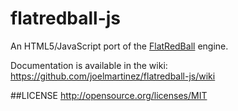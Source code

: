 flatredball-js
==============

An HTML5/JavaScript port of the [FlatRedBall](http://flatredball.com) engine.

Documentation is available in the wiki:  
https://github.com/joelmartinez/flatredball-js/wiki

##LICENSE
http://opensource.org/licenses/MIT
